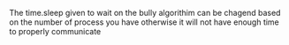 The time.sleep given to wait on the bully algorithim can be chagend based on the number of process you have
otherwise it will not have enough time to properly communicate